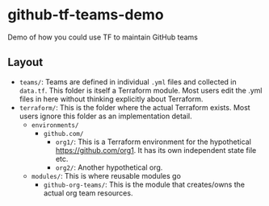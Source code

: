 # github-tf-teams-demo

Demo of how you could use TF to maintain GitHub teams

## Layout

* `teams/`: Teams are defined in individual `.yml` files and collected in `data.tf`. This folder is itself a Terraform module. Most users edit the .yml files in here without thinking explicitly about Terraform.
* `terraform/`: This is the folder where the actual Terraform exists. Most users ignore this folder as an implementation detail.
  * `environments/`
    * `github.com/`
      * `org1/`: This is a Terraform environment for the hypothetical https://github.com/org1. It has its own independent state file etc.
      * `org2/`: Another hypothetical org.
  * `modules/`: This is where reusable modules go
    * `github-org-teams/`: This is the module that creates/owns the actual org team resources.